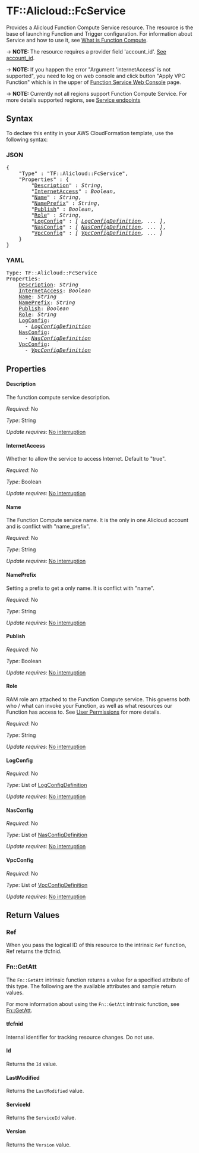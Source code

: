 # TF::Alicloud::FcService

Provides a Alicloud Function Compute Service resource. The resource is the base of launching Function and Trigger configuration.
 For information about Service and how to use it, see [What is Function Compute](https://www.alibabacloud.com/help/doc-detail/52895.htm).

-> **NOTE:** The resource requires a provider field 'account_id'. [See account_id](https://www.terraform.io/docs/providers/alicloud/index.html#account_id).

-> **NOTE:** If you happen the error "Argument 'internetAccess' is not supported", you need to log on web console and click button "Apply VPC Function"
which is in the upper of [Function Service Web Console](https://fc.console.aliyun.com/) page.

-> **NOTE:** Currently not all regions support Function Compute Service.
For more details supported regions, see [Service endpoints](https://www.alibabacloud.com/help/doc-detail/52984.htm)

## Syntax

To declare this entity in your AWS CloudFormation template, use the following syntax:

### JSON

<pre>
{
    "Type" : "TF::Alicloud::FcService",
    "Properties" : {
        "<a href="#description" title="Description">Description</a>" : <i>String</i>,
        "<a href="#internetaccess" title="InternetAccess">InternetAccess</a>" : <i>Boolean</i>,
        "<a href="#name" title="Name">Name</a>" : <i>String</i>,
        "<a href="#nameprefix" title="NamePrefix">NamePrefix</a>" : <i>String</i>,
        "<a href="#publish" title="Publish">Publish</a>" : <i>Boolean</i>,
        "<a href="#role" title="Role">Role</a>" : <i>String</i>,
        "<a href="#logconfig" title="LogConfig">LogConfig</a>" : <i>[ <a href="logconfigdefinition.md">LogConfigDefinition</a>, ... ]</i>,
        "<a href="#nasconfig" title="NasConfig">NasConfig</a>" : <i>[ <a href="nasconfigdefinition.md">NasConfigDefinition</a>, ... ]</i>,
        "<a href="#vpcconfig" title="VpcConfig">VpcConfig</a>" : <i>[ <a href="vpcconfigdefinition.md">VpcConfigDefinition</a>, ... ]</i>
    }
}
</pre>

### YAML

<pre>
Type: TF::Alicloud::FcService
Properties:
    <a href="#description" title="Description">Description</a>: <i>String</i>
    <a href="#internetaccess" title="InternetAccess">InternetAccess</a>: <i>Boolean</i>
    <a href="#name" title="Name">Name</a>: <i>String</i>
    <a href="#nameprefix" title="NamePrefix">NamePrefix</a>: <i>String</i>
    <a href="#publish" title="Publish">Publish</a>: <i>Boolean</i>
    <a href="#role" title="Role">Role</a>: <i>String</i>
    <a href="#logconfig" title="LogConfig">LogConfig</a>: <i>
      - <a href="logconfigdefinition.md">LogConfigDefinition</a></i>
    <a href="#nasconfig" title="NasConfig">NasConfig</a>: <i>
      - <a href="nasconfigdefinition.md">NasConfigDefinition</a></i>
    <a href="#vpcconfig" title="VpcConfig">VpcConfig</a>: <i>
      - <a href="vpcconfigdefinition.md">VpcConfigDefinition</a></i>
</pre>

## Properties

#### Description

The function compute service description.

_Required_: No

_Type_: String

_Update requires_: [No interruption](https://docs.aws.amazon.com/AWSCloudFormation/latest/UserGuide/using-cfn-updating-stacks-update-behaviors.html#update-no-interrupt)

#### InternetAccess

Whether to allow the service to access Internet. Default to "true".

_Required_: No

_Type_: Boolean

_Update requires_: [No interruption](https://docs.aws.amazon.com/AWSCloudFormation/latest/UserGuide/using-cfn-updating-stacks-update-behaviors.html#update-no-interrupt)

#### Name

The Function Compute service name. It is the only in one Alicloud account and is conflict with "name_prefix".

_Required_: No

_Type_: String

_Update requires_: [No interruption](https://docs.aws.amazon.com/AWSCloudFormation/latest/UserGuide/using-cfn-updating-stacks-update-behaviors.html#update-no-interrupt)

#### NamePrefix

Setting a prefix to get a only name. It is conflict with "name".

_Required_: No

_Type_: String

_Update requires_: [No interruption](https://docs.aws.amazon.com/AWSCloudFormation/latest/UserGuide/using-cfn-updating-stacks-update-behaviors.html#update-no-interrupt)

#### Publish

_Required_: No

_Type_: Boolean

_Update requires_: [No interruption](https://docs.aws.amazon.com/AWSCloudFormation/latest/UserGuide/using-cfn-updating-stacks-update-behaviors.html#update-no-interrupt)

#### Role

RAM role arn attached to the Function Compute service. This governs both who / what can invoke your Function, as well as what resources our Function has access to. See [User Permissions](https://www.alibabacloud.com/help/doc-detail/52885.htm) for more details.

_Required_: No

_Type_: String

_Update requires_: [No interruption](https://docs.aws.amazon.com/AWSCloudFormation/latest/UserGuide/using-cfn-updating-stacks-update-behaviors.html#update-no-interrupt)

#### LogConfig

_Required_: No

_Type_: List of <a href="logconfigdefinition.md">LogConfigDefinition</a>

_Update requires_: [No interruption](https://docs.aws.amazon.com/AWSCloudFormation/latest/UserGuide/using-cfn-updating-stacks-update-behaviors.html#update-no-interrupt)

#### NasConfig

_Required_: No

_Type_: List of <a href="nasconfigdefinition.md">NasConfigDefinition</a>

_Update requires_: [No interruption](https://docs.aws.amazon.com/AWSCloudFormation/latest/UserGuide/using-cfn-updating-stacks-update-behaviors.html#update-no-interrupt)

#### VpcConfig

_Required_: No

_Type_: List of <a href="vpcconfigdefinition.md">VpcConfigDefinition</a>

_Update requires_: [No interruption](https://docs.aws.amazon.com/AWSCloudFormation/latest/UserGuide/using-cfn-updating-stacks-update-behaviors.html#update-no-interrupt)

## Return Values

### Ref

When you pass the logical ID of this resource to the intrinsic `Ref` function, Ref returns the tfcfnid.

### Fn::GetAtt

The `Fn::GetAtt` intrinsic function returns a value for a specified attribute of this type. The following are the available attributes and sample return values.

For more information about using the `Fn::GetAtt` intrinsic function, see [Fn::GetAtt](https://docs.aws.amazon.com/AWSCloudFormation/latest/UserGuide/intrinsic-function-reference-getatt.html).

#### tfcfnid

Internal identifier for tracking resource changes. Do not use.

#### Id

Returns the <code>Id</code> value.

#### LastModified

Returns the <code>LastModified</code> value.

#### ServiceId

Returns the <code>ServiceId</code> value.

#### Version

Returns the <code>Version</code> value.


